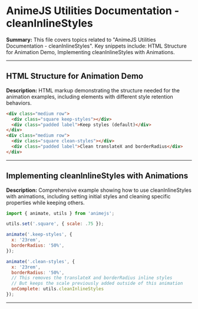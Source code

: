 # AnimeJS Utilities Documentation - cleanInlineStyles

**Summary:** This file covers topics related to "AnimeJS Utilities Documentation - cleanInlineStyles". Key snippets include: HTML Structure for Animation Demo, Implementing cleanInlineStyles with Animations.

---

## HTML Structure for Animation Demo

**Description:** HTML markup demonstrating the structure needed for the animation examples, including elements with different style retention behaviors.

```html
<div class="medium row">
  <div class="square keep-styles"></div>
  <div class="padded label">Keep styles (default)</div>
</div>
<div class="medium row">
  <div class="square clean-styles"></div>
  <div class="padded label">Clean translateX and borderRadius</div>
</div>
```

---

## Implementing cleanInlineStyles with Animations

**Description:** Comprehensive example showing how to use cleanInlineStyles with animations, including setting initial styles and cleaning specific properties while keeping others.

```javascript
import { animate, utils } from 'animejs';

utils.set('.square', { scale: .75 });

animate('.keep-styles', {
  x: '23rem',
  borderRadius: '50%',
});

animate('.clean-styles', {
  x: '23rem',
  borderRadius: '50%',
  // This removes the translateX and borderRadius inline styles
  // But keeps the scale previously added outside of this animation
  onComplete: utils.cleanInlineStyles
});
```

---